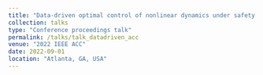 ```yaml
---
title: "Data-driven optimal control of nonlinear dynamics under safety constraints"
collection: talks
type: "Conference proceedings talk"
permalink: /talks/talk_datadriven_acc
venue: "2022 IEEE ACC"
date: 2022-09-01
location: "Atlanta, GA, USA"
---
```

